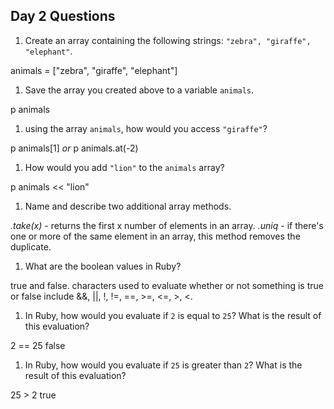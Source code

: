 ## Day 2 Questions

1. Create an array containing the following strings: `"zebra", "giraffe", "elephant"`.

animals = ["zebra", "giraffe", "elephant"]

1. Save the array you created above to a variable `animals`.

p animals

1. using the array `animals`, how would you access `"giraffe"`?

p animals[1] *or* p animals.at(-2)

1. How would you add `"lion"` to the `animals` array?

p animals << "lion"

1. Name and describe two additional array methods.

*.take(x)* - returns the first x number of elements in an array.
*.uniq* - if there's one or more of the same element in an array, this method removes the duplicate.

1. What are the boolean values in Ruby?

true and false.
characters used to evaluate whether or not something is true or false include &&, ||, !, !=, ==, >=, <=, >, <.

1. In Ruby, how would you evaluate if `2` is equal to `25`? What is the result of this evaluation?

2 == 25
false

1. In Ruby, how would you evaluate if `25` is greater than `2`? What is the result of this evaluation?

25 > 2
true
